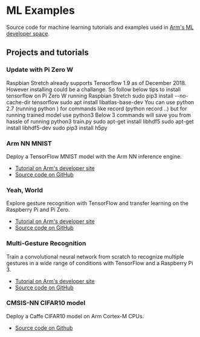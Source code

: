# ML Examples

Source code for machine learning tutorials and examples used in [Arm's ML developer space](https://developer.arm.com/technologies/machine-learning-on-arm/developer-material).

## Projects and tutorials

### Update with Pi Zero W
Raspbian Stretch already supports Tensorflow 1.9 as of December 2018. However installing could be a challange. So follow below tips to install tensorflow on Pi Zero W running Raspbian Stretch
sudo pip3 install --no-cache-dir tensorflow
sudo apt install libatlas-base-dev
You can use python 2.7 (running python ) for commands like record (python record ..) but for running trained model use python3
Below 3 commands will save you from hassle of running python3 train.py
sudo apt-get install libhdf5
sudo apt-get install libhdf5-dev
sudo pip3 install h5py

### Arm NN MNIST
Deploy a TensorFlow MNIST model with the Arm NN inference engine.

* [Tutorial on Arm's developer site](https://developer.arm.com/technologies/machine-learning-on-arm/developer-material/how-to-guides/)
* [Source code on GitHub](armnn-mnist/README.md)

### Yeah, World
Explore gesture recognition with TensorFlow and transfer learning on the Raspberry Pi and Pi Zero.

* [Tutorial on Arm's developer site](https://developer.arm.com/technologies/machine-learning-on-arm/developer-material/how-to-guides/teach-your-raspberry-pi-yeah-world)
* [Source code on GitHub](yeah-world/README.md)

### Multi-Gesture Recognition
Train a convolutional neural network from scratch to recognize multiple gestures in a wide range of conditions with TensorFlow and a Raspberry Pi 3.

* [Tutorial on Arm's developer site](https://developer.arm.com/technologies/machine-learning-on-arm/developer-material/how-to-guides/teach-your-pi-multi-gesture)
* [Source code on GitHub](multi-gesture-recognition/README.md)

### CMSIS-NN CIFAR10 model
Deploy a Caffe CIFAR10 model on Arm Cortex-M CPUs.

* [Source code on Github](cmsisnn-cifar10/README.md)
